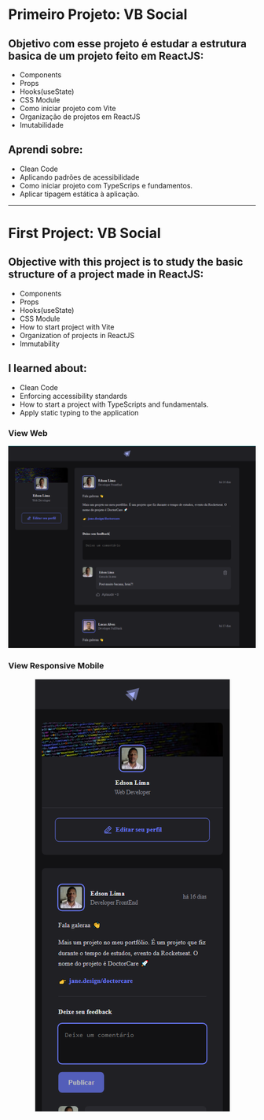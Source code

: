 # Primeiro Projeto: VB Social

## Objetivo com esse projeto é estudar a estrutura basica de um projeto feito em ReactJS:

- Components
- Props
- Hooks(useState)
- CSS Module
- Como iniciar projeto com Vite
- Organização de projetos em ReactJS
- Imutabilidade

## Aprendi sobre:

- Clean Code
- Aplicando padrões de acessibilidade
- Como iniciar projeto com TypeScrips e fundamentos.
- Aplicar tipagem estática à aplicação.

---

# First Project: VB Social

## Objective with this project is to study the basic structure of a project made in ReactJS:

- Components
- Props
- Hooks(useState)
- CSS Module
- How to start project with Vite
- Organization of projects in ReactJS
- Immutability

## I learned about:

- Clean Code
- Enforcing accessibility standards
- How to start a project with TypeScripts and fundamentals.
- Apply static typing to the application

### View Web

<p align="center">	
	<img alt="App Portfolio" src="./public/vb-social-web.png" widht="60%">		
</p>

### View Responsive Mobile

<p align="center">	
	<img alt="App Portfolio" src="./public/vb-social-responsivo.png" widht="60%">		
</p>
